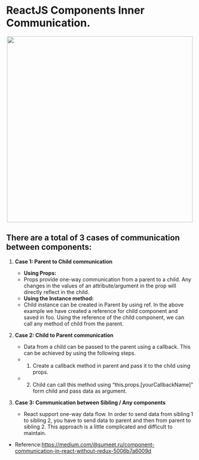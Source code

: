 # ReactJS Components Inner Communication.

<p align="center">
<img src="https://miro.medium.com/max/2000/1*k-06JYgpyNdd9ApmOANTzw.jpeg" width="500px"  ></p>

## There are a total of 3 cases of communication between components:

1. **Case 1: Parent to Child communication**
   - **Using Props:**
   - Props provide one-way communication from a parent to a child. Any changes in the values of an attribute/argument in the prop will directly reflect in the child.
   - **Using the Instance method:**
   - Child instance can be created in Parent by using ref. In the above example we have created a reference for child component and saved in foo.
Using the reference of the child component, we can call any method of child from the parent.



2. **Case 2: Child to Parent communication**
   - Data from a child can be passed to the parent using a callback. This can be achieved by using the following steps.
   - 1. Create a callback method in parent and pass it to the child using props.
   - 2. Child can call this method using “this.props.[yourCallbackName]” form child and pass data as argument.
   
   
   
3. **Case 3: Communication between Sibling / Any components**
   - React support one-way data flow. In order to send data from sibling 1 to sibling 2, you have to send data to parent and then from parent to sibling 2. This approach is a little complicated and difficult to maintain.
   
   
   
   
   
- Reference:https://medium.com/@sumeet.ru/component-communication-in-react-without-redux-5006b7a6009d
